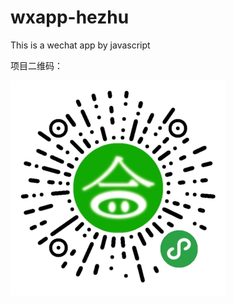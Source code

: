 # wxapp-hezhu
This is a wechat app by javascript

项目二维码：

![image](https://github.com/hanxweb/wxapp-hezhu/blob/master/hezhuwxapp.jpg)
